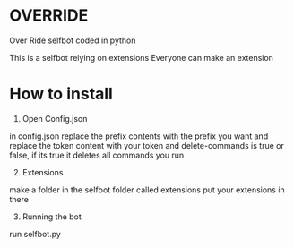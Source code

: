 # OVERRIDE
Over Ride selfbot coded in python

This is a selfbot relying on extensions
Everyone can make an extension

# How to install

1. Open Config.json

in config.json replace the prefix contents with the prefix you want
and replace the token content with your token
and delete-commands is true or false, if its true it deletes all commands you run

2. Extensions

make a folder in the selfbot folder
called extensions
put your extensions in there

3. Running the bot

run selfbot.py
